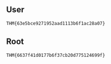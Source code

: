## User

```
THM{63e5bce9271952aad1113b6f1ac28a07}
```
## Root

```
THM{6637f41d0177b6f37cb20d775124699f}
```